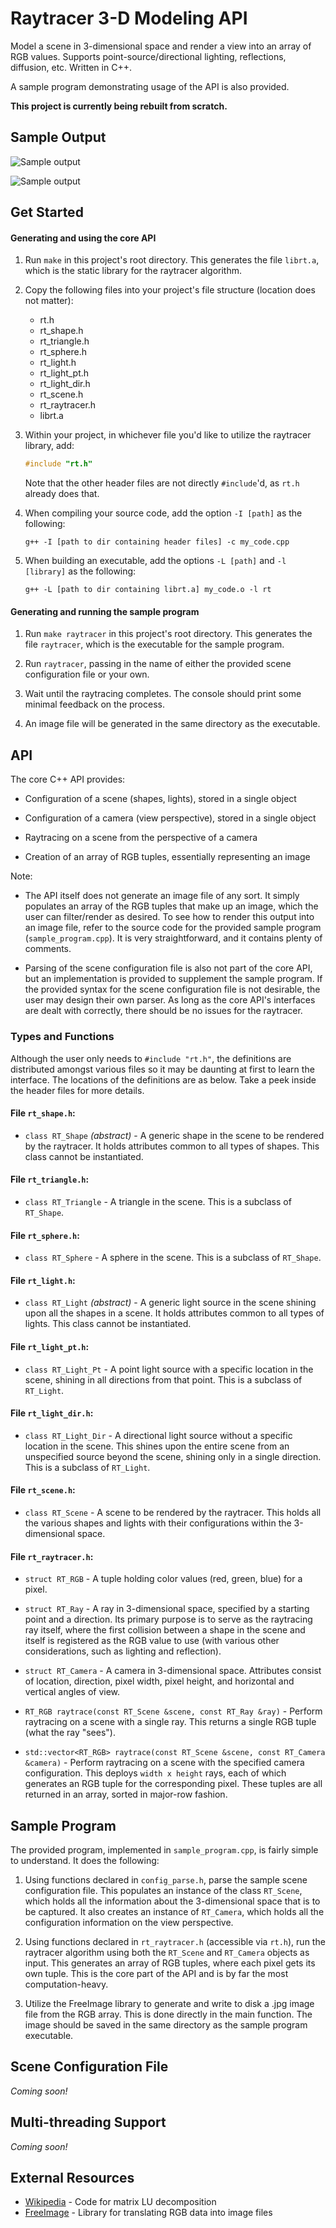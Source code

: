 # Raytracer 3-D Modeling API

Model a scene in 3-dimensional space and render a view into an array of RGB
values. Supports point-source/directional lighting, reflections, diffusion,
etc. Written in C++.

A sample program demonstrating usage of the API is also provided.

**This project is currently being rebuilt from scratch.**

## Sample Output

![Sample output](img/sample_output_1.png)

![Sample output](img/sample_output_2.png)

## Get Started

#### Generating and using the core API

1. Run `make` in this project's root directory. This generates the file
`librt.a`, which is the static library for the raytracer algorithm.

2. Copy the following files into your project's file structure (location does
not matter):
    - rt.h
    - rt_shape.h
    - rt_triangle.h
    - rt_sphere.h
    - rt_light.h
    - rt_light_pt.h
    - rt_light_dir.h
    - rt_scene.h
    - rt_raytracer.h
    - librt.a


3. Within your project, in whichever file you'd like to utilize the raytracer
library, add:
    ```c++
    #include "rt.h"
    ```
    Note that the other header files are not directly `#include`'d, as `rt.h`
    already does that.

4. When compiling your source code, add the option `-I [path]` as the following:
    ```shell
    g++ -I [path to dir containing header files] -c my_code.cpp
    ```

5. When building an executable, add the options `-L [path]` and `-l [library]`
as the following:
    ```shell
    g++ -L [path to dir containing librt.a] my_code.o -l rt
    ```

#### Generating and running the sample program

1. Run `make raytracer` in this project's root directory. This generates the
file `raytracer`, which is the executable for the sample program.

2. Run `raytracer`, passing in the name of either the provided scene
configuration file or your own.

3. Wait until the raytracing completes. The console should print some minimal
feedback on the process.

4. An image file will be generated in the same directory as the executable.

## API

The core C++ API provides:
- Configuration of a scene (shapes, lights), stored in a single object

- Configuration of a camera (view perspective), stored in a single object

- Raytracing on a scene from the perspective of a camera

- Creation of an array of RGB tuples, essentially representing an image

Note:
- The API itself does not generate an image file of any sort. It simply
populates an array of the RGB tuples that make up an image, which the user can
filter/render as desired. To see how to render this output into an image file,
refer to the source code for the provided sample program
(`sample_program.cpp`). It is very straightforward, and it contains plenty of
comments.

- Parsing of the scene configuration file is also not part of the core API, but
an implementation is provided to supplement the sample program. If the provided
syntax for the scene configuration file is not desirable, the user may design
their own parser. As long as the core API's interfaces are dealt with correctly,
there should be no issues for the raytracer.

### Types and Functions

Although the user only needs to `#include "rt.h"`, the definitions are
distributed amongst various files so it may be daunting at first to learn the
interface. The locations of the definitions are as below. Take a peek inside
the header files for more details.

#### File `rt_shape.h`:

- `class RT_Shape` *(abstract)* - A generic shape in the scene to be rendered by
the raytracer. It holds attributes common to all types of shapes. This class
cannot be instantiated.

#### File `rt_triangle.h`:

- `class RT_Triangle` - A triangle in the scene. This is a subclass of
`RT_Shape`.

#### File `rt_sphere.h`:

- `class RT_Sphere` - A sphere in the scene. This is a subclass of `RT_Shape`.

#### File `rt_light.h`:

- `class RT_Light` *(abstract)* - A generic light source in the scene shining
upon all the shapes in a scene. It holds attributes common to all types of
lights. This class cannot be instantiated.

#### File `rt_light_pt.h`:

- `class RT_Light_Pt` - A point light source with a specific location in the
scene, shining in all directions from that point. This is a subclass of
`RT_Light`.

#### File `rt_light_dir.h`:

- `class RT_Light_Dir` - A directional light source without a specific location
in the scene. This shines upon the entire scene from an unspecified source
beyond the scene, shining only in a single direction. This is a subclass of
`RT_Light`.

#### File `rt_scene.h`:

- `class RT_Scene` - A scene to be rendered by the raytracer. This holds all the
various shapes and lights with their configurations within the 3-dimensional
space.

#### File `rt_raytracer.h`:

- `struct RT_RGB` - A tuple holding color values (red, green, blue) for a pixel.

- `struct RT_Ray` - A ray in 3-dimensional space, specified by a starting point
and a direction. Its primary purpose is to serve as the raytracing ray itself,
where the first collision between a shape in the scene and itself is registered
as the RGB value to use (with various other considerations, such as lighting
and reflection).

- `struct RT_Camera` - A camera in 3-dimensional space. Attributes consist of
location, direction, pixel width, pixel height, and horizontal and vertical
angles of view.

- `RT_RGB raytrace(const RT_Scene &scene, const RT_Ray &ray)` - Perform
raytracing on a scene with a single ray. This returns a single RGB tuple (what
the ray "sees").

- `std::vector<RT_RGB> raytrace(const RT_Scene &scene, const RT_Camera &camera)`
\- Perform raytracing on a scene with the specified camera configuration. This
deploys `width x height` rays, each of which generates an RGB tuple for the
corresponding pixel. These tuples are all returned in an array, sorted in
major-row fashion.

## Sample Program

The provided program, implemented in `sample_program.cpp`, is fairly simple to
understand. It does the following:

1. Using functions declared in `config_parse.h`, parse the sample scene
configuration file. This populates an instance of the class `RT_Scene`, which
holds all the information about the 3-dimensional space that is to be captured.
It also creates an instance of `RT_Camera`, which holds all the configuration
information on the view perspective.

2. Using functions declared in `rt_raytracer.h` (accessible via `rt.h`), run the
raytracer algorithm using both the `RT_Scene` and `RT_Camera` objects as input.
This generates an array of RGB tuples, where each pixel gets its own tuple.
This is the core part of the API and is by far the most computation-heavy.

3. Utilize the FreeImage library to generate and write to disk a .jpg image
file from the RGB array. This is done directly in the main function. The image
should be saved in the same directory as the sample program executable.

## Scene Configuration File

*Coming soon!*

## Multi-threading Support

*Coming soon!*

## External Resources

- [Wikipedia](https://en.wikipedia.org/wiki/LU_decomposition#C_code_examples
"C code examples for LU decomposition") - Code for matrix LU decomposition
- [FreeImage](http://freeimage.sourceforge.net/ "FreeImage Homepage") - Library
for translating RGB data into image files
